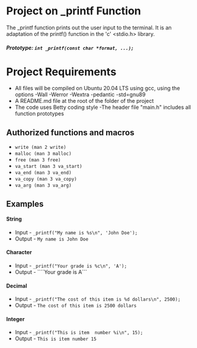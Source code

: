 # Project on _printf Function
The _printf function prints out the user input to the terminal. It is an adaptation of the printf() function in the 'c' <stdio.h> library.
##### Prototype: ```int _printf(const char *format, ...);```

# Project Requirements
- All files will be compiled on Ubuntu 20.04 LTS using gcc, using the options -Wall -Werror -Wextra -pedantic -std=gnu89
- A README.md file at the root of the folder of the project
- The code uses Betty coding style
-The header file "main.h" includes all function prototypes
## Authorized functions and macros
- ``` write (man 2 write) ```
- ``` malloc (man 3 malloc) ```
- ``` free (man 3 free) ```
- ``` va_start (man 3 va_start) ```
- ``` va_end (man 3 va_end) ```
- ``` va_copy (man 3 va_copy) ```
- ``` va_arg (man 3 va_arg) ```

## Examples
#### String
- Input - ```_printf("My name is %s\n", 'John Doe');```
- Output - ```My name is John Doe```

#### Character
- Input - ```_printf("Your grade is %c\n", 'A');```
- Output - ````Your grade is A```

#### Decimal
- Input - ```_printf("The cost of this item is %d dollars\n", 2500);```
- Output - ```The cost of this item is 2500 dollars```

#### Integer
- Input - ```_printf("This is item  number %i\n", 15);```
- Output - ```This is item number 15```
